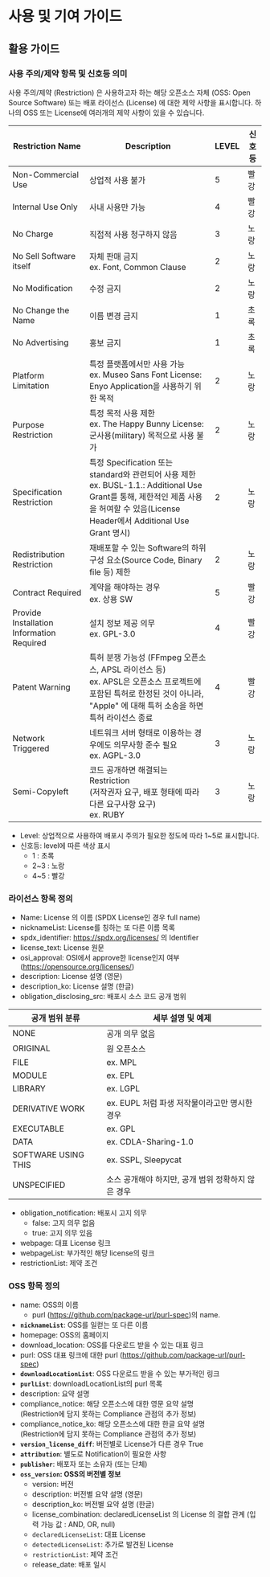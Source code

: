 # 사용 및 기여 가이드

## 활용 가이드

### 사용 주의/제약 항목 및 신호등 의미
사용 주의/제약 (Restriction) 은 사용하고자 하는 해당 오픈소스 자체 (OSS: Open Source Software) 또는 배포 라이선스 (License) 에 대한 제약 사항을 표시합니다. 하나의 OSS 또는 License에 여러개의 제약 사항이 있을 수 있습니다.

| **Restriction Name** | **Description** | **LEVEL** | **신호등** |
| --- | --- | --- | --- |
| Non-Commercial Use | 상업적 사용 불가 | 5 | 빨강 |
| Internal Use Only | 사내 사용만 가능 | 4 | 빨강 |
| No Charge | 직접적 사용 청구하지 않음 | 3 | 노랑 |
| No Sell Software itself | 자체 판매 금지<br> ex. Font, Common Clause | 2 | 노랑 |
| No Modification | 수정 금지 | 2 | 노랑 |
| No Change the Name | 이름 변경 금지 | 1 | 초록 |
| No Advertising | 홍보 금지 | 1 | 초록 |
| Platform Limitation | 특정 플랫폼에서만 사용 가능<br> ex. Museo Sans Font License: Enyo Application을 사용하기 위한 목적 | 2 | 노랑 |
| Purpose Restriction | 특정 목적 사용 제한<br> ex. The Happy Bunny License: 군사용(military) 목적으로 사용 불가 | 2 | 노랑 |
| Specification Restriction | 특정 Specification 또는 standard와 관련되어 사용 제한<br> ex. BUSL-1.1.: Additional Use Grant를 통해, 제한적인 제품 사용을 허여할 수 있음(License Header에서 Additional Use Grant 명시) | 2 | 노랑 |
| Redistribution Restriction | 재배포할 수 있는 Software의 하위 구성 요소(Source Code, Binary file 등) 제한 | 2 | 노랑 |
| Contract Required | 계약을 해야하는 경우<br> ex. 상용 SW | 5 | 빨강 |
| Provide Installation Information Required | 설치 정보 제공 의무<br> ex. GPL-3.0 | 4 | 빨강 |
| Patent Warning | 특허 분쟁 가능성 (FFmpeg 오픈소스, APSL 라이선스 등)<br> ex. APSL은 오픈소스 프로젝트에 포함된 특허로 한정된 것이 아니라,<br>"Apple" 에 대해 특허 소송을 하면 특허 라이선스 종료 | 4 | 빨강 |
| Network Triggered | 네트워크 서버 형태로 이용하는 경우에도 의무사항 준수 필요<br> ex. AGPL-3.0 | 3 | 노랑 |
| Semi-Copyleft | 코드 공개하면 해결되는 Restriction<br> (저작권자 요구, 배포 형태에 따라 다른 요구사항 요구)<br> ex. RUBY | 3 | 노랑 |

- Level: 상업적으로 사용하여 배포시 주의가 필요한 정도에 따라 1~5로 표시합니다.
- 신호등: level에 따른 색상 표시
  - 1 : 초록
  - 2~3 : 노랑
  - 4~5 : 빨강

### 라이선스 항목 정의
- Name: License 의 이름 (SPDX License인 경우 full name)
- nicknameList: License를 칭하는 또 다른 이름 목록
- spdx_identifier: https://spdx.org/licenses/ 의 Identifier
- license_text: License 원문
- osi_approval: OSI에서 approve한 license인지 여부 (https://opensource.org/licenses/)
- description: License 설명 (영문)
- description_ko: License 설명 (한글)
- obligation_disclosing_src: 배포시 소스 코드 공개 범위    

| **공개 범위 분류** | **세부 설명 및 예제** |
| --- | --- |
| NONE | 공개 의무 없음 |
| ORIGINAL | 원 오픈소스 |
| FILE | ex. MPL |
| MODULE | ex. EPL |
| LIBRARY | ex. LGPL |
| DERIVATIVE WORK | ex. EUPL 처럼 파생 저작물이라고만 명시한 경우 |
| EXECUTABLE | ex. GPL |
| DATA | ex. CDLA-Sharing-1.0 |
| SOFTWARE USING THIS | ex. SSPL, Sleepycat |
| UNSPECIFIED | 소스 공개해야 하지만, 공개 범위 정확하지 않은 경우 |
    
- obligation_notification: 배포시 고지 의무
  - false: 고지 의무 없음
  - true: 고지 의무 있음
- webpage: 대표 License 링크
- webpageList: 부가적인 해당 license의 링크
- restrictionList: 제약 조건

### OSS 항목 정의
- name: OSS의 이름
  - purl (https://github.com/package-url/purl-spec)의 name.
- **`nicknameList`**: OSS를 일컫는 또 다른 이름
- homepage: OSS의 홈페이지
- download_location: OSS를 다운로드 받을 수 있는 대표 링크
- purl: OSS 대표 링크에 대한 purl (https://github.com/package-url/purl-spec)
- **`downloadLocationList`**:  OSS 다운로드 받을 수 있는 부가적인 링크
- **`purlList`**: downloadLocationList의 purl 목록
- description: 요약 설명
- compliance_notice: 해당 오픈소스에 대한 영문 요약 설명<br>(Restriction에 담지 못하는 Compliance 관점의 추가 정보)
- compliance_notice_ko: 해당 오픈소스에 대한 한글 요약 설명<br>(Restriction에 담지 못하는 Compliance 관점의 추가 정보)
- **`version_license_diff`**: 버전별로 License가 다른 경우 True
- **`attribution`**: 별도로 Notification이 필요한 사항
- **`publisher`**: 배포자 또는 소유자 (또는 단체)
- **`oss_version`: OSS의 버전별 정보**
  - version: 버전
  - description: 버전별 요약 설명 (영문)
  - description_ko: 버전별 요약 설명 (한글)
  - license_combination: declaredLicenseList 의 License 의 결합 관계 (입력 가능 값 : AND, OR, null)
  - `declaredLicenseList`: 대표 License
  - `detectedLicenseList`: 추가로 발견된 License
  - `restrictionList`: 제약 조건
  - release_date: 배포 일시
